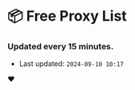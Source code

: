 # :package: Free Proxy List
### Updated every 15 minutes.

- Last updated: `2024-09-10 10:17`

:heart:
